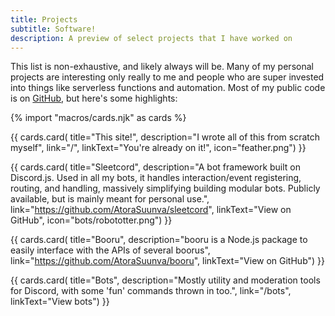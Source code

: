 ```yaml
---
title: Projects
subtitle: Software!
description: A preview of select projects that I have worked on
---
```


This list is non-exhaustive, and likely always will be. Many of my personal projects are interesting only really to me and people who are super invested into things like serverless functions and automation. Most of my public code is on [GitHub](https://github.com/AtoraSuunva), but here's some highlights:

{% import "macros/cards.njk" as cards %}

{{ cards.card(
  title="This site!",
  description="I wrote all of this from scratch myself",
  link="/",
  linkText="You're already on it!",
  icon="feather.png") }}

{{ cards.card(
  title="Sleetcord",
  description="A bot framework built on Discord.js. Used in all my bots, it handles interaction/event registering, routing, and handling, massively simplifying building modular bots. Publicly available, but is mainly meant for personal use.",
  link="https://github.com/AtoraSuunva/sleetcord",
  linkText="View on GitHub",
  icon="bots/robototter.png") }}

{{ cards.card(
  title="Booru",
  description="booru is a Node.js package to easily interface with the APIs of several boorus",
  link="https://github.com/AtoraSuunva/booru",
  linkText="View on GitHub") }}

{{ cards.card(
  title="Bots",
  description="Mostly utility and moderation tools for Discord, with some 'fun' commands thrown in too.",
  link="/bots",
  linkText="View bots") }}

